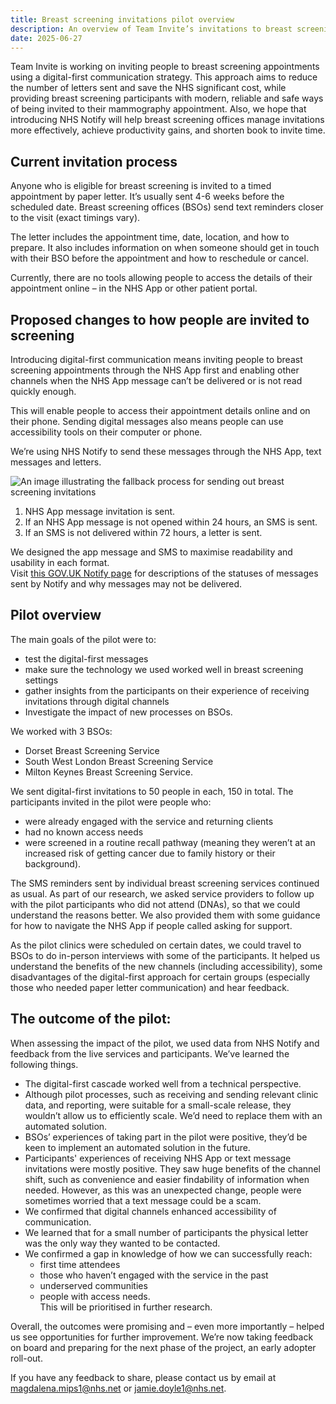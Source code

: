 ```yaml
---
title: Breast screening invitations pilot overview
description: An overview of Team Invite’s invitations to breast screening pilot December 2024 – February 2025 
date: 2025-06-27
---
```

Team Invite is working on inviting people to breast screening appointments using a digital-first communication strategy. This approach aims to reduce the number of letters sent and save the NHS significant cost, while providing breast screening participants with modern, reliable and safe ways of being invited to their mammography appointment. Also, we hope that introducing NHS Notify will help breast screening offices manage invitations more effectively, achieve productivity gains, and shorten book to invite time. 


## Current invitation process

Anyone who is eligible for breast screening is invited to a timed appointment by paper letter. It’s usually sent 4-6 weeks before the scheduled date. Breast screening offices (BSOs) send text reminders closer to the visit (exact timings vary). 

The letter includes the appointment time, date, location, and how to prepare. It also includes information on when someone should get in touch with their BSO before the appointment and how to reschedule or cancel. 

Currently, there are no tools allowing people to access the details of their appointment online – in the NHS App or other patient portal. 


## Proposed changes to how people are invited to screening 

Introducing digital-first communication means inviting people to breast screening appointments through the NHS App first and enabling other channels when the NHS App message can’t be delivered or is not read quickly enough. 

This will enable people to access their appointment details online and on their phone. Sending digital messages also means people can use accessibility tools on their computer or phone.

We’re using NHS Notify to send these messages through the NHS App, text messages and letters. 

![An image illustrating the fallback process for sending out breast screening invitations](fallback-process.png "Image of the fallback process")

1. NHS App message invitation is sent.  
2. If an NHS App message is not opened within 24 hours, an SMS is sent.  
3. If an SMS is not delivered within 72 hours, a letter is sent. 

We designed the app message and SMS to maximise readability and usability in each format.  
Visit [this GOV.UK Notify page](https://www.notifications.service.gov.uk/using-notify/message-status/sms) for descriptions of the statuses of messages sent by Notify and why messages may not be delivered.

## Pilot overview

The main goals of the pilot were to:  

* test the digital-first messages 
* make sure the technology we used worked well in breast screening settings 
* gather insights from the participants on their experience of receiving invitations through digital channels 
* Investigate the impact of new processes on BSOs. 


We worked with 3 BSOs: 

* Dorset Breast Screening Service 
* South West London Breast Screening Service 
* Milton Keynes Breast Screening Service. 


We sent digital-first invitations to 50 people in each, 150 in total. The participants invited in the pilot were people who:
* were already engaged with the service and returning clients 
* had no known access needs 
* were screened in a routine recall pathway (meaning they weren’t at an increased risk of getting cancer due to family history or their background). 

The SMS reminders sent by individual breast screening services continued as usual. As part of our research, we asked service providers to follow up with the pilot participants who did not attend (DNAs), so that we could understand the reasons better. We also provided them with some guidance for how to navigate the NHS App if people called asking for support. 

As the pilot clinics were scheduled on certain dates, we could travel to BSOs to do in-person interviews with some of the participants. It helped us understand the benefits of the new channels (including accessibility), some disadvantages of the digital-first approach for certain groups (especially those who needed paper letter communication) and hear feedback. 


## The outcome of the pilot:

When assessing the impact of the pilot, we used data from NHS Notify and feedback from the live services and participants. We’ve learned the following things.

* The digital-first cascade worked well from a technical perspective.   
* Although pilot processes, such as receiving and sending relevant clinic data, and reporting, were suitable for a small-scale release, they wouldn’t allow us to efficiently scale. We’d need to replace them with an automated solution. 
* BSOs’ experiences of taking part in the pilot were positive, they’d be keen to implement an automated solution in the future. 
* Participants' experiences of receiving NHS App or text message invitations were mostly positive. They saw huge benefits of the channel shift, such as convenience and easier findability of information when needed. However, as this was an unexpected change, people were sometimes worried that a text message could be a scam.
* We confirmed that digital channels enhanced accessibility of communication.
* We learned that for a small number of participants the physical letter was the only way they wanted to be contacted.
* We confirmed a gap in knowledge of how we can successfully reach:   
     * first time attendees
     * those who haven’t engaged with the service in the past 
     * underserved communities  
     * people with access needs.  
This will be prioritised in further research. 

Overall, the outcomes were promising and – even more importantly – helped us see opportunities for further improvement. We’re now taking feedback on board and preparing for the next phase of the project, an early adopter roll-out. 

If you have any feedback to share, please contact us by email at [magdalena.mips1@nhs.net](mailto:magdalena.mips1@nhs.net) or [jamie.doyle1@nhs.net](mailto:jamie.doyle1@nhs.net).